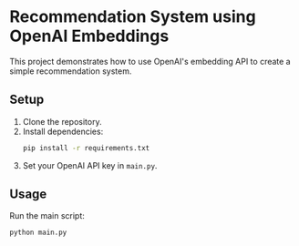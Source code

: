 # Recommendation System using OpenAI Embeddings

This project demonstrates how to use OpenAI's embedding API to create a simple recommendation system.

## Setup

1. Clone the repository.
2. Install dependencies:
    ```bash
    pip install -r requirements.txt
    ```
3. Set your OpenAI API key in `main.py`.

## Usage

Run the main script:
```bash
python main.py

